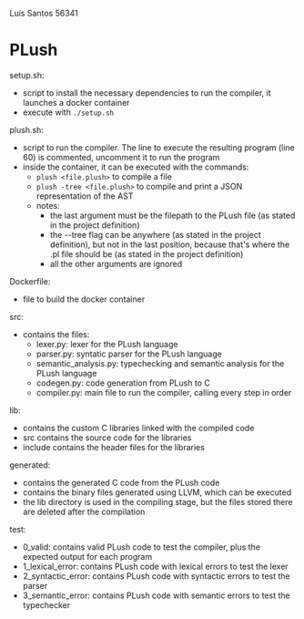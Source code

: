 Luís Santos 56341

# PLush

setup.sh: 
- script to install the necessary dependencies to run the compiler, it launches a docker container
- execute with `./setup.sh`

plush.sh: 
- script to run the compiler. The line to execute the resulting program (line 60) is commented, uncomment it to run the program 
- inside the container, it can be executed with the commands:
    - `plush <file.plush>` to compile a file
    - `plush -tree <file.plush>` to compile and print a JSON representation of the AST
    - notes: 
        - the last argument must be the filepath to the PLush file (as stated in the project definition)
        - the --tree flag can be anywhere (as stated in the project definition), but not in the last position, because that's where the .pl file should be (as stated in the project definition)
        - all the other arguments are ignored

Dockerfile:
- file to build the docker container

src:
- contains the files:
    - lexer.py: lexer for the PLush language
    - parser.py: syntatic parser for the PLush language
    - semantic_analysis.py: typechecking and semantic analysis for the PLush language
    - codegen.py: code generation from PLush to C
    - compiler.py: main file to run the compiler, calling every step in order

lib:
- contains the custom C libraries linked with the compiled code
- src contains the source code for the libraries
- include contains the header files for the libraries

generated:
- contains the generated C code from the PLush code
- contains the binary files generated using LLVM, which can be executed
- the lib directory is used in the compiling stage, but the files stored there are deleted after the compilation

test:
- 0_valid: contains valid PLush code to test the compiler, plus the expected output for each program
- 1_lexical_error: contains PLush code with lexical errors to test the lexer
- 2_syntactic_error: contains PLush code with syntactic errors to test the parser
- 3_semantic_error: contains PLush code with semantic errors to test the typechecker
